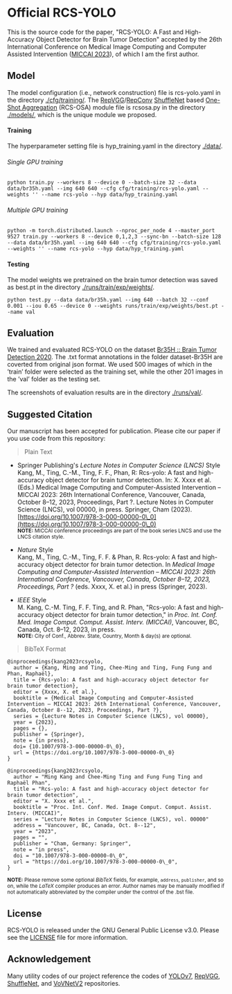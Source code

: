 # Official RCS-YOLO
This is the source code for the paper, "RCS-YOLO: A Fast and High-Accuracy Object Detector for Brain Tumor Detection" accepted by the 26th International Conference on Medical Image Computing and Computer Assisted Intervention ([MICCAI 2023](https://conferences.miccai.org/2023/en/)), of which I am the first author.

## Model
The model configuration (i.e., network construction) file is rcs-yolo.yaml in the directory [./cfg/training/](https://github.com/mkang315/RCS-YOLO/tree/main/cfg/training). The [RepVGG](https://openaccess.thecvf.com/content/CVPR2021/papers/Ding_RepVGG_Making_VGG-Style_ConvNets_Great_Again_CVPR_2021_paper.pdf)/[RepConv](https://arxiv.org/pdf/2207.02696.pdf) [ShuffleNet](https://openaccess.thecvf.com/content_ECCV_2018/papers/Ningning_Light-weight_CNN_Architecture_ECCV_2018_paper.pdf) based [One-Shot Aggregation](https://openaccess.thecvf.com/content_CVPR_2020/papers/Lee_CenterMask_Real-Time_Anchor-Free_Instance_Segmentation_CVPR_2020_paper.pdf) (RCS-OSA) module file is rcsosa.py in the directory [./models/](https://github.com/mkang315/RCS-YOLO/tree/main/models), which is the unique module we proposed.

#### Training

The hyperparameter setting file is hyp_training.yaml in the directory [./data/](https://github.com/mkang315/RCS-YOLO/tree/main/data).

###### Single GPU training
```
python train.py --workers 8 --device 0 --batch-size 32 --data data/br35h.yaml --img 640 640 --cfg cfg/training/rcs-yolo.yaml --weights '' --name rcs-yolo --hyp data/hyp_training.yaml
```

###### Multiple GPU training
```
python -m torch.distributed.launch --nproc_per_node 4 --master_port 9527 train.py --workers 8 --device 0,1,2,3 --sync-bn --batch-size 128 --data data/br35h.yaml --img 640 640 --cfg cfg/training/rcs-yolo.yaml --weights '' --name rcs-yolo --hyp data/hyp_training.yaml
```

#### Testing

The model weights we pretrained on the brain tumor detection was saved as best.pt in the directory [./runs/train/exp/weights/](https://github.com/mkang315/RCS-YOLO/tree/main/runs/train).
```
python test.py --data data/br35h.yaml --img 640 --batch 32 --conf 0.001 --iou 0.65 --device 0 --weights runs/train/exp/weights/best.pt --name val
```

## Evaluation
We trained and evaluated RCS-YOLO on the dataset [Br35H :: Brain Tumor Detection 2020](https://www.kaggle.com/datasets/ahmedhamada0/brain-tumor-detection). The .txt format annotations in the folder dataset-Br35H are coverted from original json format. We used 500 images of which in the ’train’ folder were selected as the training set, while the other 201 images in the ’val’ folder as the testing set. <br />

The screenshots of evaluation results are in the directory [./runs/val/](https://github.com/mkang315/RCS-YOLO/tree/main/runs/val).

## Suggested Citation
Our manuscript has been accepted for publication. Please cite our paper if you use code from this repository:
> Plain Text

- Springer Publishing's *Lecture Notes in Computer Science (LNCS)* Style</br>
Kang, M., Ting, C.-M., Ting, F. F., Phan, R: Rcs-yolo: A fast and high-accuracy object detector for brain tumor detection. In: X. Xxxx et al. (Eds.) Medical Image Computing and Computer-Assisted Intervention – MICCAI 2023: 26th International Conference, Vancouver, Canada, October 8–12, 2023, Proceedings, Part ?. Lecture Notes in Computer Science (LNCS), vol 00000, in press. Springer, Cham (2023). [https://doi.org/10.1007/978-3-000-00000-0\_0](https://doi.org/10.1007/978-3-000-00000-0\_0)</br>
<sup>**NOTE:** MICCAI conference proceedings are part of the book series LNCS and use the LNCS citation style.</sup>

- *Nature* Style</br>
Kang, M., Ting, C.-M., Ting, F. F. & Phan, R. Rcs-yolo: A fast and high-accuracy object detector for brain tumor detection. In *Medical Image Computing and Computer-Assisted Intervention – MICCAI 2023: 26th International Conference, Vancouver, Canada, October 8–12, 2023, Proceedings, Part ?* (eds. Xxxx, X. et al.) in press (Springer, 2023).</br>

- *IEEE* Style</br>
M. Kang, C.-M. Ting, F. F. Ting, and R. Phan, "Rcs-yolo: A fast and high-accuracy object detector for brain tumor detection," in *Proc. Int. Conf. Med. Image Comput. Comput. Assist. Interv. (MICCAI)*, Vancouver, BC, Canada, Oct. 8–12, 2023, in press.</br>
<sup>**NOTE:** City of Conf., Abbrev. State, Country, Month & day(s) are optional.</sup>

> BibTeX Format</br>
```
@inproceedings{kang2023rcsyolo,
  author = {Kang, Ming and Ting, Chee-Ming and Ting, Fung Fung and Phan, Raphaël},
  title = {Rcs-yolo: A fast and high-accuracy object detector for brain tumor detection},
  editor = {Xxxx, X. et al.},
  booktitle = {Medical Image Computing and Computer-Assisted Intervention – MICCAI 2023: 26th International Conference, Vancouver, Canada, October 8--12, 2023, Proceedings, Part ?},
  series = {Lecture Notes in Computer Science (LNCS), vol 00000},
  year = {2023},
  pages = {},
  publisher = {Springer},
  note = {in press},
  doi= {10.1007/978-3-000-00000-0\_0},
  url = {https://doi.org/10.1007/978-3-000-00000-0\_0}
}
```
```
@inproceedings{kang2023rcsyolo,
  author = "Ming Kang and Chee-Ming Ting and Fung Fung Ting and Raphaël Phan",
  title = "Rcs-yolo: A fast and high-accuracy object detector for brain tumor detection",
  editor = "X. Xxxx et al.",
  booktitle = "Proc. Int. Conf. Med. Image Comput. Comput. Assist. Interv. (MICCAI)",
  series = "Lecture Notes in Computer Science (LNCS), vol. 00000"
  address = "Vancouver, BC, Canada, Oct. 8--12",
  year = "2023",
  pages = "",
  publisher = "Cham, Germany: Springer",
  note = "in press",
  doi = "10.1007/978-3-000-00000-0\_0",
  url = "https://doi.org/10.1007/978-3-000-00000-0\_0",
}
```
<sup>**NOTE:** Please remove some optional *BibTeX* fields, for example, `address`, `publisher`, and so on, while the *LaTeX* compiler produces an error. Author names may be manually modified if not automatically abbreviated by the compiler under the control of the .bst file.</sup>

## License
RCS-YOLO is released under the GNU General Public License v3.0. Please see the [LICENSE](https://github.com/mkang315/RCS-YOLO/blob/main/LICENSE) file for more information.

## Acknowledgement
Many utility codes of our project reference the codes of [YOLOv7](https://github.com/WongKinYiu/yolov7), [RepVGG](https://github.com/DingXiaoH/RepVGG), [ShuffleNet](https://github.com/megvii-model/ShuffleNet-Series), and [VoVNetV2](https://github.com/youngwanLEE/vovnet-detectron2) repositories.
